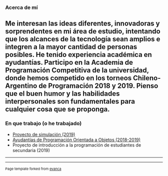 
### Acerca de mí

Me interesan las ideas diferentes, innovadoras y sorprendentes en mi área de estudio, intentando que los alcances de la tecnología sean amplios e integren a la mayor cantidad de personas posibles. He tenido experiencia académica en ayudantías. Participo en la Academia de Programación Competitiva de la universidad, donde hemos competido en los torneos Chileno-Argentino de Programación 2018 y 2019. Pienso que el buen humor y las habilidades interpersonales son fundamentales para cualquier cosa que se proponga.
---

### En que trabajo (o he trabajado)
- [Proyecto de simulación (2019)](https://github.com/bbhardock/ChinaSimulatioN)
- [Ayudantías de Programación Orientada a Objetos (2018-2019)](/pdf/ProgramacionAyudante[3127].pdf) 
- Proyecto de introducción a la programación de estudiantes de secundaria (2019)
---




---
<p style="font-size:11px">Page template forked from <a href="https://github.com/evanca/quick-portfolio">evanca</a></p>
<!-- Remove above link if you don't want to attibute -->
